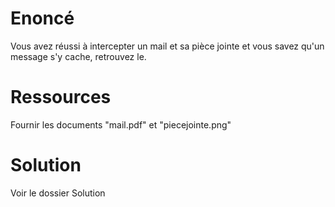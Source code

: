 # Enoncé
Vous avez réussi à intercepter un mail et sa pièce jointe et vous savez qu'un message s'y cache, retrouvez le.

# Ressources
Fournir les documents "mail.pdf" et "piecejointe.png"

# Solution
Voir le dossier Solution
